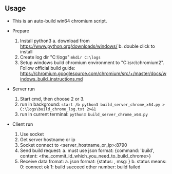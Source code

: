 ## Usage
- This is an auto-build win64 chromium script.
- Prepare
  1. Install python3
    a. download from https://www.python.org/downloads/windows/
    b. double click to install
  2. Create log dir "C:\logs"
    `mkdir C:\logs`
  3. Setup windows build chromium environment to "C:\src\chromium2\". Follow official build guide:
    https://chromium.googlesource.com/chromium/src/+/master/docs/windows_build_instructions.md

- Server run
  1. Start cmd, then choose 2 or 3.
  2. run in background:
    `start /b python3 build_server_chrome_x64.py > C:\logs\build_chrome_log.txt 2>&1`
  3. run in current terminal:
    `python3 build_server_chrome_x64.py`

- Client run
  1. Use socket
  2. Get server hostname or ip
  3. Socket connect to <server_hostname_or_ip>:8790
  4. Send build request:
    a. must use json format: {command: 'build', content: <the_commit_id_which_you_need_to_build_chrome>}
  5. Receive data fromat:
    a. json format: {status: <number>, msg: <message>}
    b. status means: 
      0: connect ok
      1: build succeed
      other number: build failed
